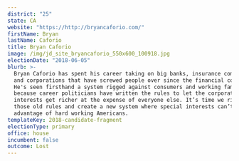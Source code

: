 ```yaml
---
district: "25"
state: CA
website: "https://http://bryancaforio.com/"
firstName: Bryan
lastName: Caforio
title: Bryan Caforio
image: /img/jd_site_bryancaforio_550x600_100918.jpg
electionDate: "2018-06-05"
blurb: >-
  Bryan Caforio has spent his career taking on big banks, insurance companies,
  and corporations that have screwed people over since the financial collapse.
  He's seen firsthand a system rigged against consumers and working families
  because career politicians have written the rules to let the corporate special
  interests get richer at the expense of everyone else. It’s time we rip up
  those old rules and create a new system where special interests can’t take
  advantage of hard working Americans.
templateKey: 2018-candidate-fragment
electionType: primary
office: house
incumbent: false
outcome: Lost
---
```

